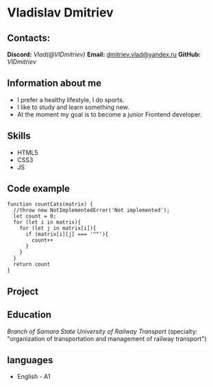 # Vladislav Dmitriev

## Contacts:

**Discord:** *Vlad(@VlDmitriev)*
**Email:** dmitriev.vlad@yandex.ru
**GitHub:** *VlDmitriev*



## Information about me
* I prefer a healthy lifestyle, I do sports.
* I like to study and learn something new.
* At the moment my goal is to become a junior Frontend developer.



## Skills

* HTML5
* CSS3
* JS


## Code example

```
function countCats(matrix) {
  //throw new NotImplementedError('Not implemented');
  let count = 0;
  for (let i in matrix){
    for (let j in matrix[i]){
      if (matrix[i][j] === '^^'){
        count++
      }
    }
  }
  return count
}

```


## Project


## Education

*Branch of Samara State University of Railway Transport*
(specialty: "organization of transportation and management of railway transport")


## languages

* English - A1
